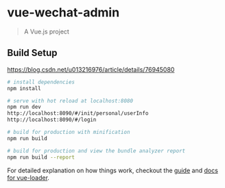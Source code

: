 # vue-wechat-admin

> A Vue.js project

## Build Setup
https://blog.csdn.net/u013216976/article/details/76945080
``` bash
# install dependencies
npm install

# serve with hot reload at localhost:8080
npm run dev
http://localhost:8090/#/init/personal/userInfo
http://localhost:8090/#/login

# build for production with minification
npm run build

# build for production and view the bundle analyzer report
npm run build --report
```

For detailed explanation on how things work, checkout the [guide](http://vuejs-templates.github.io/webpack/) and [docs for vue-loader](http://vuejs.github.io/vue-loader).
